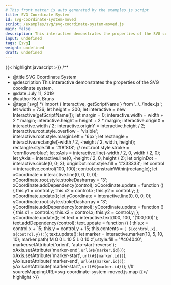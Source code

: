 ```yaml
---
# This front matter is auto generated by the examples.js script
title: SVG Coordinate System
id: svg-coordinate-system-moved
script: /examples/svg/svg-coordinate-system-moved.js
main: false
description: This interactive demonstrates the properties of the SVG coordinate system.
input: undefined
tags: [svg]
weight: undefined
draft: undefined
---
```


{{< highlight javascript >}}
/**
* @title SVG Coordinate System
* @description This interactive demonstrates the properties of the SVG coordinate system.
* @date July 11, 2019
* @author Kurt Bruns
* @tags [svg]
*/
import { Interactive, getScriptName } from '../../index.js';
let width = 736;
let height = 300;
let interactive = new Interactive(getScriptName());
let margin = 0;
interactive.width = width + 2 * margin;
interactive.height = height + 2 * margin;
interactive.originX = interactive.width / 2;
interactive.originY = interactive.height / 2;
interactive.root.style.overflow = 'visible';
interactive.root.style.marginLeft = '6px';
let rectangle = interactive.rectangle(-width / 2, -height / 2, width, height);
rectangle.style.fill = '#f8f8f8';
// rect.root.style.stroke = 'cornflowerblue';
let xAxis = interactive.line(-width / 2, 0, width / 2, 0);
let yAxis = interactive.line(0, -height / 2, 0, height / 2);
let originDot = interactive.circle(0, 0, 3);
originDot.root.style.fill = '#333333';
let control = interactive.control(100, 100);
control.constrainWithin(rectangle);
let xCoordinate = interactive.line(0, 0, 0, 0);
xCoordinate.root.style.strokeDasharray = '3';
xCoordinate.addDependency(control);
xCoordinate.update = function () {
    this.y1 = control.y;
    this.x2 = control.x;
    this.y2 = control.y;
};
xCoordinate.update();
let yCoordinate = interactive.line(0, 0, 0, 0);
yCoordinate.root.style.strokeDasharray = '3';
yCoordinate.addDependency(control);
yCoordinate.update = function () {
    this.x1 = control.x;
    this.x2 = control.x;
    this.y2 = control.y;
};
yCoordinate.update();
let text = interactive.text(100, 100, "(100,100)");
text.addDependency(control);
text.update = function () {
    this.x = control.x + 15;
    this.y = control.y + 15;
    this.contents = `( ${control.x}, ${control.y})`;
};
text.update();
let marker = interactive.marker(10, 5, 10, 10);
marker.path('M 0 0 L 10 5 L 0 10 z').style.fill = '#404040';
marker.setAttribute('orient', 'auto-start-reverse');
xAxis.setAttribute('marker-end', `url(#${marker.id})`);
xAxis.setAttribute('marker-start', `url(#${marker.id})`);
yAxis.setAttribute('marker-end', `url(#${marker.id})`);
yAxis.setAttribute('marker-start', `url(#${marker.id})`);
//# sourceMappingURL=svg-coordinate-system-moved.js.map
{{</ highlight >}}


